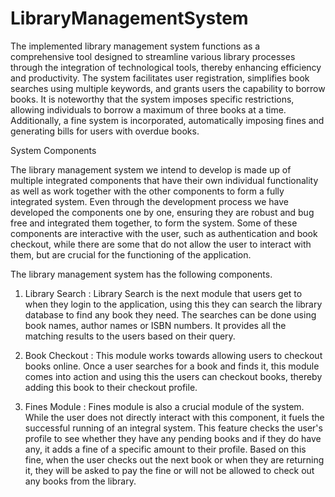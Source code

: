 # LibraryManagementSystem
The implemented library management system functions as a comprehensive tool designed to streamline various library processes through the integration of technological tools, thereby enhancing efficiency and productivity. The system facilitates user registration, simplifies book searches using multiple keywords, and grants users the capability to borrow books. It is noteworthy that the system imposes specific restrictions, allowing individuals to borrow a maximum of three books at a time. Additionally, a fine system is incorporated, automatically imposing fines and generating bills for users with overdue books.

System Components

The library management system we intend to develop is made up of multiple integrated components that have their own individual functionality as well as work together with the other components to form a fully integrated system. Even through the development process we have developed the components one by one, ensuring they are robust and bug free and integrated them together, to form the system. Some of these components are interactive with the user, such as authentication and book checkout, while there are some that do not allow the user to interact with them, but are crucial for the functioning of the application. 

The library management system has the following components. 

1. Library Search : Library Search is the next module that users get to when they login to the application, using this they can search the library database to find any book they need. The searches can be done using book names, author names or ISBN numbers. It provides all the matching results to the users based on their query. 

2. Book Checkout : This module works towards allowing users to checkout books online. Once a user searches for a book and finds it, this module comes into action and using this the users can checkout books, thereby adding this book to their checkout profile. 

3. Fines Module : Fines module is also a crucial module of the system. While the user does not directly interact with this component, it fuels the successful running of an integral system. This feature checks the user's profile to see whether they have any pending books and if they do have any, it adds a fine of a specific amount to their profile. Based on this fine, when the user checks out the next book or when they are returning it, they will be asked to pay the fine or will not be allowed to check out any books from the library. 

